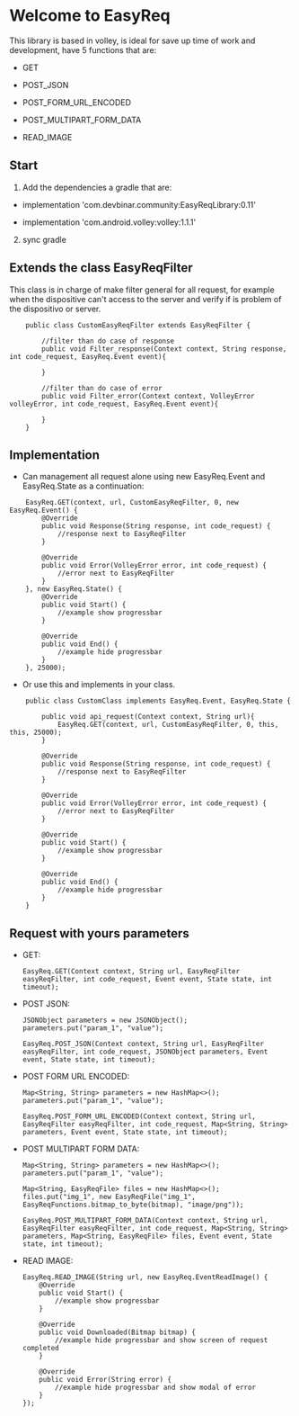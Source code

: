 # Welcome to EasyReq 

This library is based in volley, is ideal for save up time of work and development, have 5 functions that are:

* GET

* POST_JSON

* POST_FORM_URL_ENCODED

* POST_MULTIPART_FORM_DATA

* READ_IMAGE


## Start

1. Add the dependencies a gradle that are:

* implementation 'com.devbinar.community:EasyReqLibrary:0.11'

* implementation 'com.android.volley:volley:1.1.1'

2. sync gradle

## Extends the class EasyReqFilter

This class is in charge of make filter general for all request, for example when the dispositive can't access to the server and verify if is problem of the dispositivo or server.

```
    public class CustomEasyReqFilter extends EasyReqFilter {
    
        //filter than do case of response
        public void Filter_response(Context context, String response, int code_request, EasyReq.Event event){

        }

        //filter than do case of error
        public void Filter_error(Context context, VolleyError volleyError, int code_request, EasyReq.Event event){

        }
    }
```

## Implementation
* Can management all request alone using new EasyReq.Event and EasyReq.State as a continuation:
    
```
    EasyReq.GET(context, url, CustomEasyReqFilter, 0, new EasyReq.Event() {
        @Override
        public void Response(String response, int code_request) {
            //response next to EasyReqFilter
        }

        @Override
        public void Error(VolleyError error, int code_request) {
            //error next to EasyReqFilter
        }
    }, new EasyReq.State() {
        @Override
        public void Start() {
            //example show progressbar
        }

        @Override
        public void End() {
            //example hide progressbar
        }
    }, 25000);
```
    
* Or use this and implements in your class.
    
```
    public class CustomClass implements EasyReq.Event, EasyReq.State {
    
        public void api_request(Context context, String url){
            EasyReq.GET(context, url, CustomEasyReqFilter, 0, this, this, 25000);
        }
        
        @Override
        public void Response(String response, int code_request) {
            //response next to EasyReqFilter
        }

        @Override
        public void Error(VolleyError error, int code_request) {
            //error next to EasyReqFilter
        }
        
        @Override
        public void Start() {
            //example show progressbar
        }

        @Override
        public void End() {
            //example hide progressbar
        }
    }
```
    
## Request with yours parameters

* GET:
    
    ```
    EasyReq.GET(Context context, String url, EasyReqFilter easyReqFilter, int code_request, Event event, State state, int timeout);
    ```
    
* POST JSON:
    
    ```
    JSONObject parameters = new JSONObject();
    parameters.put("param_1", "value");
    
    EasyReq.POST_JSON(Context context, String url, EasyReqFilter easyReqFilter, int code_request, JSONObject parameters, Event event, State state, int timeout);
    ```
    
* POST FORM URL ENCODED:
    
    ```
    Map<String, String> parameters = new HashMap<>();
    parameters.put("param_1", "value");
    
    EasyReq.POST_FORM_URL_ENCODED(Context context, String url, EasyReqFilter easyReqFilter, int code_request, Map<String, String> parameters, Event event, State state, int timeout);
    ```
    
* POST MULTIPART FORM DATA:
    
    ```
    Map<String, String> parameters = new HashMap<>();
    parameters.put("param_1", "value");
    
    Map<String, EasyReqFile> files = new HashMap<>();
    files.put("img_1", new EasyReqFile("img_1", EasyReqFunctions.bitmap_to_byte(bitmap), "image/png"));
    
    EasyReq.POST_MULTIPART_FORM_DATA(Context context, String url, EasyReqFilter easyReqFilter, int code_request, Map<String, String> parameters, Map<String, EasyReqFile> files, Event event, State state, int timeout);
    ```
    
* READ IMAGE:
    
    ```
    EasyReq.READ_IMAGE(String url, new EasyReq.EventReadImage() {
        @Override
        public void Start() {
            //example show progressbar
        }

        @Override
        public void Downloaded(Bitmap bitmap) {
            //example hide progressbar and show screen of request completed
        }

        @Override
        public void Error(String error) {
            //example hide progressbar and show modal of error
        }
    });
    ```
